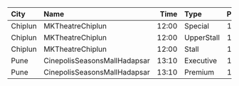 | City    | Name                         |  Time | Type       | Price | Capacity | Booked |
| :------ | :--------------------------- | ----: | :--------- | ----: | -------: | -----: |
| Chiplun | MKTheatreChiplun             | 12:00 | Special    |  180₹ |       57 |     29 |
| Chiplun | MKTheatreChiplun             | 12:00 | UpperStall |  150₹ |      192 |     16 |
| Chiplun | MKTheatreChiplun             | 12:00 | Stall      |  100₹ |       32 |      5 |
| Pune    | CinepolisSeasonsMallHadapsar | 13:10 | Executive  |  110₹ |       34 |      2 |
| Pune    | CinepolisSeasonsMallHadapsar | 13:10 | Premium    |  110₹ |       20 |     17 |